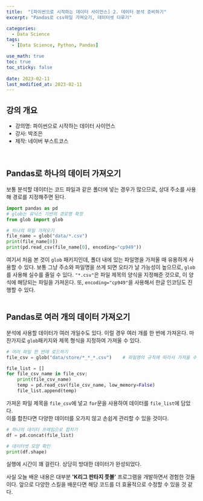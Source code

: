 ```yaml
---
title:  "[파이썬으로 시작하는 데이터 사이언스] 2. 데이터 분석 준비하기"
excerpt: "Pandas로 csv파일 가져오기, 데이터셋 다루기"

categories:
  - Data Science
tags:
  - [Data Science, Python, Pandas]

use_math: true
toc: true
toc_sticky: false
 
date: 2023-02-11
last_modified_at: 2023-02-11
---
```


## 강의 개요
- 강의명: 파이썬으로 시작하는 데이터 사이언스
- 강사: 박조은
- 제작: 네이버 부스트코스  
<br/>

## Pandas로 하나의 데이터 가져오기
보통 분석할 데이터는 코드 파일과 같은 폴더에 넣는 경우가 많으므로, 상대 주소를 사용해 경로를 지정해주면 된다.   
```python
import pandas as pd
# glob는 유닉스 기반의 경로명 확장
from glob import glob

# 하나의 파일 가져오기
file_name = glob("data/*.csv")
print(file_name[0])
print(pd.read_csv(file_name[0], encoding="cp949"))
```
여기서 처음 본 것이 `glob` 패키지인데, 폴더 내에 있는 파일명을 가져올 때 유용하게 사용할 수 있다. 보통 그냥 주소와 파일명을 쓰게 되면 오타가 날 가능성이 높으므로, `glob`를 사용해 실수를 줄일 수 있다. `"*.csv"`은 파일 제목의 양식을 지정해준 것으로, 이 양식에 해당되는 파일을 가져온다. 
또, `encoding="cp949"`을 사용해서 한글 인코딩도 진행할 수 있다.    
<br/>

## Pandas로 여러 개의 데이터 가져오기
분석에 사용할 데이터가 여러 개일수도 있다. 이럴 경우 여러 개를 한 번에 가져온다. 마찬가지로 `glob`패키지와 제목 형식을 지정하여 가져올 수 있다. 
```python
# 여러 파일 한 번에 로드하기
file_csv = glob("data/store/*_*_*.csv")    # 파일명의 규칙에 따라서 가져올 수 있다.

file_list = []
for file_csv_name in file_csv:
    print(file_csv_name)
    temp = pd.read_csv(file_csv_name, low_memory=False)
    file_list.append(temp)
```
가져온 파일 제목을 `file_csv`에 넣고 `for`문을 사용하여 데이터를 `file_list`에 담았다.  
이를 합친다면 다양한 데이터를 오가지 않고 손쉽게 관리할 수 있을 것이다.

```python
# 하나의 데이터 프레임으로 합치기
df = pd.concat(file_list)

# 데이터셋 모양 확인
print(df.shape)
```
실행에 시간이 꽤 걸린다. 상당히 방대한 데이터가 완성되었다.   

사실 오늘 배운 내용은 대부분 **'K리그 판타지 풋볼'** 프로그램을 개발하면서 경험한 것들이다. 앞으로 다양한 스킬을 배운다면 해당 코드를 더 효율적으로 수정할 수 있을 것 같다.
